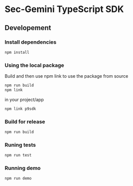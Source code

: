 # Sec-Gemini TypeScript SDK

## Developement

### Install dependencies

```bash
npm install
```

### Using the local package

Build and then use npm link to use the package from source

```bash
npm run build
npm link
```

in your project/app

```bash
npm link p9sdk
```

### Build for release

```bash
npm run build
```

### Runing tests

```bash
npm run test
```

### Running demo

```bash
npm run demo
```
